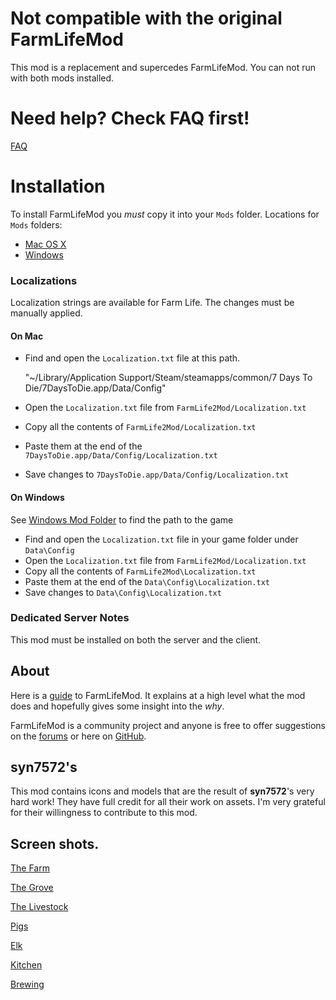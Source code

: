 # Not compatible with the original FarmLifeMod

This mod is a replacement and supercedes FarmLifeMod. You can not run with both mods installed. 

# Need help? Check FAQ first!

[FAQ](https://github.com/stasis78/FarmLife2Mod/blob/master/FAQs.md)

# Installation

To install FarmLifeMod you *must* copy it into your `Mods` folder. Locations for `Mods` folders:

- [Mac OS X](https://7daystodie.com/forums/showthread.php?101570-modlets-on-Mac)
- [Windows](https://7daystodie.gamepedia.com/How_to_Install_Modlets)

### Localizations

Localization strings are available for Farm Life. The changes must be manually applied.

#### On Mac

- Find and open the `Localization.txt` file at this path.

    "~/Library/Application Support/Steam/steamapps/common/7 Days To Die/7DaysToDie.app/Data/Config"
    
- Open the `Localization.txt` file from `FarmLife2Mod/Localization.txt`
- Copy all the contents of `FarmLife2Mod/Localization.txt`
- Paste them at the end of the `7DaysToDie.app/Data/Config/Localization.txt`
- Save changes to `7DaysToDie.app/Data/Config/Localization.txt`


#### On Windows

See [Windows Mod Folder](https://7daystodie.gamepedia.com/How_to_Install_Modlets) to find the path to the game

- Find and open the `Localization.txt` file in your game folder under `Data\Config`
- Open the `Localization.txt` file from `FarmLife2Mod/Localization.txt`
- Copy all the contents of `FarmLife2Mod\Localization.txt`
- Paste them at the end of the `Data\Config\Localization.txt`
- Save changes to `Data\Config\Localization.txt`


### Dedicated Server Notes

This mod must be installed on both the server and the client.


## About

Here is a [guide](https://github.com/stasis78/FarmLife2Mod/blob/master/FarmLifeMod.md) to FarmLifeMod. It explains at a high level what the mod does and hopefully gives some insight into the *why*.

FarmLifeMod is a community project and anyone is free to offer suggestions on the [forums](https://7daystodie.com/forums/showthread.php?111581-Farm-Life-v2) or here on [GitHub](https://github.com/stasis78/FarmLife2Mod/issues).

## syn7572's

This mod contains icons and models that are the result of **syn7572**'s very hard work! They have full credit for all their work on assets. I'm very grateful for their willingness to contribute to this mod.

## Screen shots.

[The Farm](https://drive.google.com/file/d/1lN027djZiscSnSOuCTJoDCvDI_2llFxM/view?usp=sharing)

[The Grove](https://drive.google.com/file/d/145SUfY5RxpymVXxiTxmZX0OPUpXSXNdk/view?usp=sharing)

[The Livestock](https://drive.google.com/file/d/1gj4b44namu-S85KMYd2ITd1eZCoQYaej/view?usp=sharing)

[Pigs](https://drive.google.com/file/d/1TKhTuZncOzPsSr6kPpUOMa0JbJ1mwlmB/view?usp=sharing)

[Elk](https://drive.google.com/file/d/10oxLYsd-2QhafIrS84lOoKW6HSRhd27c/view?usp=sharing)

[Kitchen](https://drive.google.com/file/d/15aWlZG_LPG_eG5yERVekNF5K3V1jR-a5/view?usp=sharing)

[Brewing](https://drive.google.com/file/d/1kdN4Vdh12GmNVcfribBdOXVi2FNbSMsO/view?usp=sharing)
